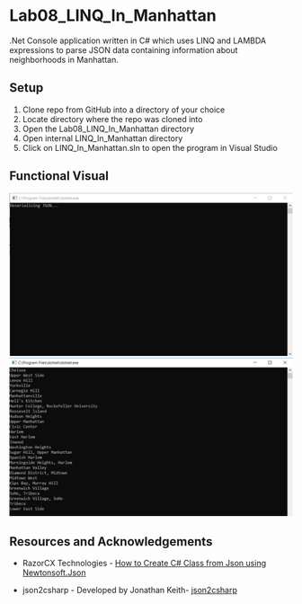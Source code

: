 # Lab08_LINQ_In_Manhattan
.Net Console application written in C# which uses LINQ and LAMBDA expressions to parse JSON data containing information about neighborhoods in Manhattan.

## Setup

1) Clone repo from GitHub into a directory of your choice
2) Locate directory where the repo was cloned into
3) Open the Lab08_LINQ_In_Manhattan directory
4) Open internal LINQ_In_Manhattan directory
5) Click on LINQ_In_Manhattan.sln to open the program in Visual Studio

## Functional Visual

![LINQ 1](/assets/linq-image-01.PNG)
![LINQ 2](/assets/linq-image-02.PNG)

## Resources and Acknowledgements

* RazorCX Technologies - [How to Create C# Class from Json using Newtonsoft.Json](https://www.youtube.com/watch?v=SholKTNGdHk)

* json2csharp - Developed by Jonathan Keith- [json2csharp](http://json2csharp.com/)